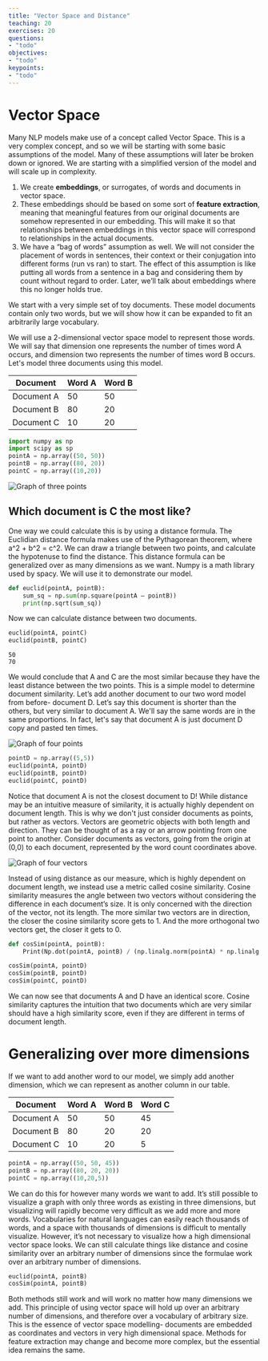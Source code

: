 ```yaml
---
title: "Vector Space and Distance"
teaching: 20
exercises: 20
questions:
- "todo"
objectives:
- "todo"
keypoints:
- "todo"
---
```


Vector Space
==================
Many NLP models make use of a concept called Vector Space. This is a very complex concept, and so we will be starting with some basic assumptions of the model.
Many of these assumptions will later be broken down or ignored. We are starting with a simplified version of the model and will scale up in complexity.

1)	We create __embeddings__, or surrogates, of words and documents in vector space. 
2)	These embeddings should be based on some sort of __feature extraction__, meaning that meaningful features from our original documents are somehow represented in our embedding. This will make it so that relationships between embeddings in this vector space will correspond to relationships in the actual documents.
3)	We have a “bag of words” assumption as well. We will not consider the placement of words in sentences, their context or their conjugation into different forms (run vs ran) to start. The effect of this assumption is like putting all words from a sentence in a bag and considering them by count without regard to order. Later, we’ll talk about embeddings where this no longer holds true.

We start with a very simple set of toy documents. These model documents contain only two words, but we will show how it can be expanded to fit an arbitrarily large vocabulary. 

We will use a 2-dimensional vector space model to represent those words. We will say that dimension one represents the number of times word A occurs, and dimension two represents the number of times word B occurs. Let's model three documents using this model.

| Document   | Word A      | Word B |
| ---------- | ----------- | ----------- |
| Document A | 50 | 50 |
| Document B | 80 | 20 |
| Document C | 10 | 20 |


```python
import numpy as np
import scipy as sp	
pointA = np.array((50, 50))
pointB = np.array((80, 20))
pointC = np.array((10,20))
```

![Graph of three points](images/03-3points.png)

Which document is C the most like? 
--------------
One way we could calculate this is by using a distance formula. 
The Euclidian distance formula makes use of the Pythagorean theorem, where a^2 + b^2 = c^2. 
We can draw a triangle between two points, and calculate the hypotenuse to find the distance. 
This distance formula can be generalized over as many dimensions as we want.
Numpy is a math library used by spacy. We will use it to demonstrate our model.



```python
def euclid(pointA, pointB): 
	sum_sq = np.sum(np.square(pointA – pointB))
	print(np.sqrt(sum_sq))
```

Now we can calculate distance between two documents.
```python
euclid(pointA, pointC)
euclid(pointB, pointC)
```

~~~
50
70
~~~

We would conclude that A and C are the most similar because they have the least distance between the two points. 
This is a simple model to determine document similarity. Let’s add another document to our two word model from before- document D. 
Let’s say this document is shorter than the others, but very similar to document A. We'll say the same words are in the same proportions.
In fact, let's say that document A is just document D copy and pasted ten times.


![Graph of four points](images/03-4points.png)

```python
pointD = np.array((5,5))
euclid(pointA, pointD)
euclid(pointB, pointD)
euclid(pointC, pointD)
```


Notice that document A is not the closest document to D! While distance may be an intuitive measure of similarity, it is actually highly dependent on document length. This is why we don't just consider documents as points, but rather as vectors. 
Vectors are geometric objects with both length and direction. They can be thought of as a ray or an arrow pointing from one point to another. 
Consider documents as vectors, going from the origin at (0,0) to each document, represented by the word count coordinates above.
 
![Graph of four vectors](images/03-vectors.png)
 
Instead of using distance as our measure, which is highly dependent on document length, we instead use a metric called cosine similarity. 
Cosine similarity measures the angle between two vectors without considering the difference in each document’s size. 
It is only concerned with the direction of the vector, not its length. The more similar two vectors are in direction, 
the closer the cosine similarity score gets to 1. And the more orthogonal two vectors get, the closer it gets to 0. 


```python
def cosSim(pointA, pointB):
	Print(Np.dot(pointA, pointB) / (np.linalg.norm(pointA) * np.linalg.norm(pointB)))

cosSim(pointA, pointD)
cosSim(pointB, pointD)
cosSim(pointC, pointD)
```

We can now see that documents A and D have an identical score. Cosine similarity captures the intuition that two documents which are very similar should have a high similarity score, even if they are different in terms of document length.

Generalizing over more dimensions
==================

If we want to add another word to our model, we simply add another dimension, which we can represent as another column in our table.

| Document   | Word A      | Word B | Word C |
| ---------- | ----------- | ----------- | --------- |
| Document A | 50 | 50 | 45|
| Document B | 80 | 20 | 20|
| Document C | 10 | 20 | 5|

```python
pointA = np.array((50, 50, 45))
pointB = np.array((80, 20, 20))
pointC = np.array((10,20,5))
```

We can do this for however many words we want to add. It’s still possible to visualize a graph with only three words as existing in three dimensions, but visualizing will rapidly become very difficult as we add more and more words. 
Vocabularies for natural languages can easily reach thousands of words, and a space with thousands of dimensions is difficult to mentally visualize. 
However, it’s not necessary to visualize how a high dimensional vector space looks. 
We can still calculate things like distance and cosine similarity over an arbitrary number of dimensions since the formulae work over an arbitrary number of dimensions. 

```python
euclid(pointA, pointB)
cosSim(pointA, pointB)
```

Both methods still work and will work no matter how many dimensions we add.
This principle of using vector space will hold up over an arbitrary number of dimensions, and therefore over a vocabulary of arbitrary size. 
This is the essence of vector space modelling- documents are embedded as coordinates and vectors in very high dimensional space.
Methods for feature extraction may change and become more complex, but the essential idea remains the same.

